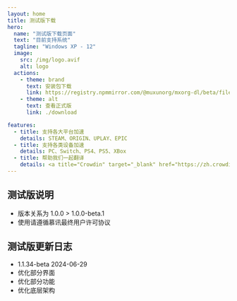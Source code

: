 ```yaml
---
layout: home
title: 测试版下载
hero:
  name: "测试版下载页面"
  text: "目前支持系统"
  tagline: "Windows XP - 12"
  image:
    src: /img/logo.avif
    alt: logo
  actions:
    - theme: brand
      text: 安装包下载
      link: https://registry.npmmirror.com/@muxunorg/mxorg-dl/beta/files/mxfree.exe
    - theme: alt
      text: 查看正式版
      link: ./download

features:
  - title: 支持各大平台加速
    details: STEAM、ORIGIN、UPLAY、EPIC
  - title: 支持各类设备加速
    details: PC、Switch、PS4、PS5、XBox
  - title: 帮助我们一起翻译 
    details: <a title="Crowdin" target="_blank" href="https://zh.crowdin.com/project/mxfree"><img src="https://badges.crowdin.net/mxfree/localized.svg"></a>
---
```


## 测试版说明
 - 版本关系为 1.0.0 > 1.0.0-beta.1
 - 使用请遵循慕讯最终用户许可协议

## 测试版更新日志
 - 1.1.34-beta 2024-06-29
  - 优化部分界面
  - 优化部分功能
  - 优化底层架构

 <style>
:root {
  --vp-home-hero-name-color: transparent;
  --vp-home-hero-name-background: -webkit-linear-gradient(120deg, #bd34fe 30%, #41d1ff);

  --vp-home-hero-image-background-image: linear-gradient(-45deg, #bd34fe 50%, #47caff 50%);
  --vp-home-hero-image-filter: blur(44px);
}

@media (min-width: 640px) {
  :root {
    --vp-home-hero-image-filter: blur(56px);
  }
}

@media (min-width: 960px) {
  :root {
    --vp-home-hero-image-filter: blur(68px);
  }
}
</style>